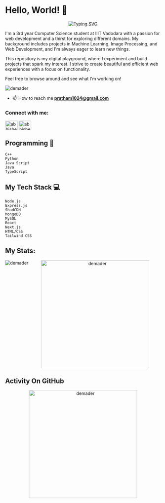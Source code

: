 # Hello, World! 👋
<p align="center">
<a href="https://git.io/typing-svg"><img src="https://readme-typing-svg.demolab.com?font=Fira+Code&size=29&pause=1000&color=45B8F7&random=false&width=435&lines=Full-Stack+Web+Developer;Machine+Learning+Engineer+;AI+%7C+ML+Enthusiast;React+Js+Developer" alt="Typing SVG" /></a>
</p>
I'm a 3rd year Computer Science student at IIIT Vadodara with a passion for web development and a thirst for exploring different domains. My background includes projects in Machine Learning, Image Processing, and Web Development, and I'm always eager to learn new things.

This repository is my digital playground, where I experiment and build projects that spark my interest. I strive to create beautiful and efficient web experiences with a focus on functionality.

Feel free to browse around and see what I'm working on!

<p align="left"> <img src="https://komarev.com/ghpvc/?username=prathameshppawar&label=Profile%20views&color=0e75b6&style=flat" alt="demader" /> </p>


- 📫 How to reach me **pratham1024@gmail.com**

<h3 align="left">Connect with me:</h3>
<p align="left">
<a href="https://twitter.com/Prathamesh0043" target="blank"><img align="center" src="https://raw.githubusercontent.com/rahuldkjain/github-profile-readme-generator/master/src/images/icons/Social/twitter.svg" alt="abhishe18952604" height="30" width="40" /></a>
<a href="https://linkedin.com/in/prathameshppawar" target="blank"><img align="center" src="https://raw.githubusercontent.com/rahuldkjain/github-profile-readme-generator/master/src/images/icons/Social/linked-in-alt.svg" alt="abhishekgovind" height="30" width="40" /></a>

## Programming 🤯
```text
C++
Python
Java Script
Java
TypeScript
```


## My Tech Stack 💻

```text
Node.js
Express.js
ShadCDN
MongoDB
MySQL   
React        
Next.js      
HTML/CSS
Tailwind CSS  
```
## My Stats:
  
<p align="left"><img align="left" src="https://github-readme-stats.vercel.app/api/top-langs?username=prathameshppawar&show_icons=true&locale=en&layout=compact&theme=dark&hide_border=false&stroke=f53b3b" alt="demader"  /></p>

<p align="center"><img align="center" src="https://github-readme-stats.vercel.app/api?username=prathameshppawar&show_icons=true&locale=en&theme=dark&hide_border=false&stroke=f53b3b" alt="demader" width="350" hight="150" /></p>

## Activity On GitHub
<p align="center"><img align="center" src="https://github-readme-streak-stats.herokuapp.com/?user=prathameshppawar&&theme=dark&hide_border=false&stroke=f53b3b" alt="demader" width="350" hight="150" /></p>


